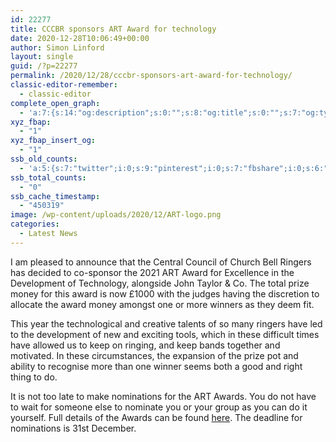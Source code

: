 ```yaml
---
id: 22277
title: CCCBR sponsors ART Award for technology
date: 2020-12-28T10:06:49+00:00
author: Simon Linford
layout: single
guid: /?p=22277
permalink: /2020/12/28/cccbr-sponsors-art-award-for-technology/
classic-editor-remember:
  - classic-editor
complete_open_graph:
  - 'a:7:{s:14:"og:description";s:0:"";s:8:"og:title";s:0:"";s:7:"og:type";s:0:"";s:12:"twitter:card";s:7:"summary";s:15:"twitter:creator";s:0:"";s:19:"twitter:description";s:0:"";s:8:"og:image";s:5:"22280";}'
xyz_fbap:
  - "1"
xyz_fbap_insert_og:
  - "1"
ssb_old_counts:
  - 'a:5:{s:7:"twitter";i:0;s:9:"pinterest";i:0;s:7:"fbshare";i:0;s:6:"reddit";i:0;s:6:"tumblr";N;}'
ssb_total_counts:
  - "0"
ssb_cache_timestamp:
  - "450319"
image: /wp-content/uploads/2020/12/ART-logo.png
categories:
  - Latest News
---
```

I am pleased to announce that the Central Council of Church Bell Ringers has decided to co-sponsor the 2021 ART Award for Excellence in the Development of Technology, alongside John Taylor & Co. The total prize money for this award is now £1000 with the judges having the discretion to allocate the award money amongst one or more winners as they deem fit.

This year the technological and creative talents of so many ringers have led to the development of new and exciting tools, which in these difficult times have allowed us to keep on ringing, and keep bands together and motivated. In these circumstances, the expansion of the prize pot and ability to recognise more than one winner seems both a good and right thing to do.

It is not too late to make nominations for the ART Awards. You do not have to wait for someone else to nominate you or your group as you can do it yourself. Full details of the Awards can be found <a href="http://ringingteachers.org/recognition/awards" target="_blank" rel="noopener">here</a>. The deadline for nominations is 31st December.
